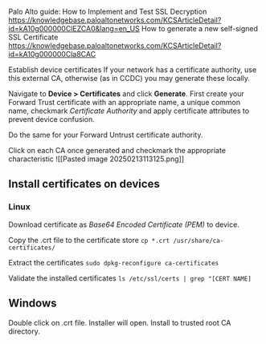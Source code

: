 Palo Alto guide: How to Implement and Test SSL Decryption
https://knowledgebase.paloaltonetworks.com/KCSArticleDetail?id=kA10g000000ClEZCA0&lang=en_US
How to generate a new self-signed SSL Certificate
https://knowledgebase.paloaltonetworks.com/KCSArticleDetail?id=kA10g000000Cla8CAC

Establish device certificates
If your network has a certificate authority, use this external CA, otherwise (as in CCDC) you may generate these locally.

Navigate to **Device > Certificates** and click **Generate**. First create your Forward Trust certificate
with an appropriate name, a unique common name, checkmark *Certificate Authority* and apply certificate attributes to prevent device confusion.

Do the same for your Forward Untrust certificate authority.

Click on each CA once generated and checkmark the appropriate characteristic
![[Pasted image 20250213113125.png]]


## Install certificates on devices
### Linux
Download certificate as *Base64 Encoded Certificate (PEM)* to device.

Copy the .crt file to the certificate store
`cp *.crt /usr/share/ca-certificates/`

Extract the certificates 
`sudo dpkg-reconfigure ca-certificates`

Validate the installed certificates
`ls /etc/ssl/certs | grep "[CERT NAME]`

## Windows
Double click on .crt file. Installer will open. Install to trusted root CA directory.

